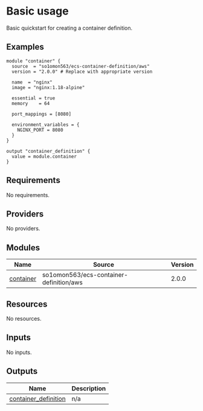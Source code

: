 # Basic usage

Basic quickstart for creating a container definition.

<!-- BEGINNING OF PRE-COMMIT-TERRAFORM DOCS HOOK -->


## Examples

```hcl
module "container" {
  source  = "so1omon563/ecs-container-definition/aws"
  version = "2.0.0" # Replace with appropriate version

  name  = "nginx"
  image = "nginx:1.18-alpine"

  essential = true
  memory    = 64

  port_mappings = [8080]

  environment_variables = {
    NGINX_PORT = 8080
  }
}

output "container_definition" {
  value = module.container
}
```

## Requirements

No requirements.

## Providers

No providers.

## Modules

| Name | Source | Version |
|------|--------|---------|
| <a name="module_container"></a> [container](#module\_container) | so1omon563/ecs-container-definition/aws | 2.0.0 |

## Resources

No resources.

## Inputs

No inputs.

## Outputs

| Name | Description |
|------|-------------|
| <a name="output_container_definition"></a> [container\_definition](#output\_container\_definition) | n/a |


<!-- END OF PRE-COMMIT-TERRAFORM DOCS HOOK -->
